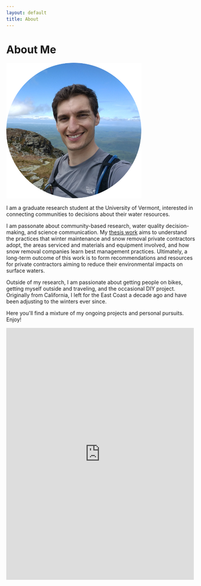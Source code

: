```yaml
---
layout: default
title: About
---
```

<div class="content-block">
  <h1 class="featured-text split-intro" id="profile-intro">About Me
  </h1>
  </div>
<div class="content-block">
  <img src="/assets/profile.png" class="split-img">
  </div>

I am a graduate research student at the University of Vermont, interested in connecting communities to decisions about their water resources. 

I am passonate about community-based research, water quality decision-making, and science communication. My [thesis work](/thesis.html) aims to understand the practices that winter maintenance and snow removal private contractors adopt, the areas serviced and materials and equipment involved, and how snow removal companies learn best management practices. Ultimately, a long-term outcome of this work is to form recommendations and resources for private contractors aiming to reduce their environmental impacts on surface waters.

Outside of my research, I am passionate about getting people on bikes, getting myself outside and traveling, and the occasional DIY project. Originally from California, I left for the East Coast a decade ago and have been adjusting to the winters ever since.

Here you'll find a mixture of my ongoing projects and personal pursuits. Enjoy!

<iframe id="contact-form" src="https://docs.google.com/forms/d/e/1FAIpQLSdF2-jt4IzQfpnvxtYXM8EoDYN46iPiZ6D-wnoplDk7bBUtjg/viewform?embedded=true" width="500" height="670" frameborder="0" marginheight="0" marginwidth="0">Loading...</iframe>
